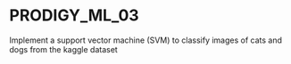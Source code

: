 # PRODIGY_ML_03
Implement a support vector machine (SVM) to classify images of cats and dogs from the kaggle dataset
